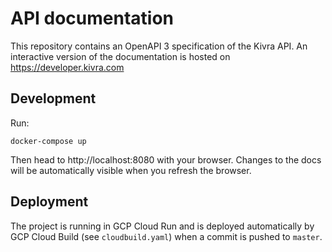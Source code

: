 # API documentation

This repository contains an OpenAPI 3 specification of the Kivra API.
An interactive version of the documentation is hosted on https://developer.kivra.com

## Development

Run:
```
docker-compose up
```
Then head to http://localhost:8080 with your browser.
Changes to the docs will be automatically visible when you refresh the browser.

## Deployment

The project is running in GCP Cloud Run and is deployed automatically by
GCP Cloud Build (see `cloudbuild.yaml`) when a commit is pushed to `master`.
